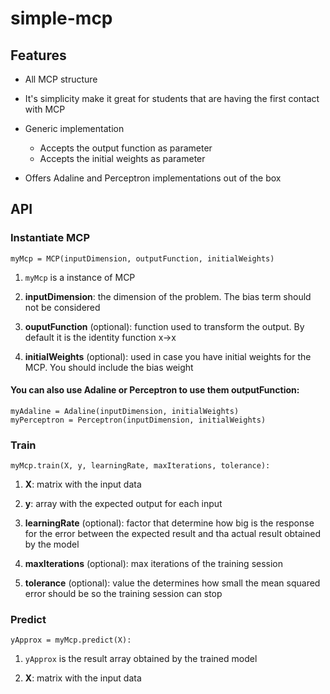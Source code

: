 # simple-mcp

## Features
- All MCP structure
  
- It's simplicity make it great for students that are having the first contact with MCP
  
- Generic implementation
 
  - Accepts the output function as parameter
  - Accepts the initial weights as parameter
  
- Offers Adaline and Perceptron implementations out of the box


## API

### Instantiate MCP

```
myMcp = MCP(inputDimension, outputFunction, initialWeights)
```
1. `myMcp` is a instance of MCP

2. **inputDimension**: the dimension of the problem. The bias term should not be considered

3. **ouputFunction** (optional): function used to transform the output. By default it is the identity function x->x

4. **initialWeights** (optional): used in case you have initial weights for the MCP. You should include the bias weight


#### You can also use Adaline or Perceptron to use them **outputFunction**:

```
myAdaline = Adaline(inputDimension, initialWeights)
myPerceptron = Perceptron(inputDimension, initialWeights)
```

### Train

```
myMcp.train(X, y, learningRate, maxIterations, tolerance):
```

1. **X**: matrix with the input data

2. **y**: array with the expected output for each input

3. **learningRate** (optional): factor that determine how big is the response for the error between the expected result and tha actual result obtained by the model

4. **maxIterations** (optional): max iterations of the training session

5. **tolerance** (optional): value the determines how small the mean squared error should be so the training session can stop

### Predict

```
yApprox = myMcp.predict(X):
```

1. `yApprox` is the result array obtained by the trained model

2. **X**: matrix with the input data
